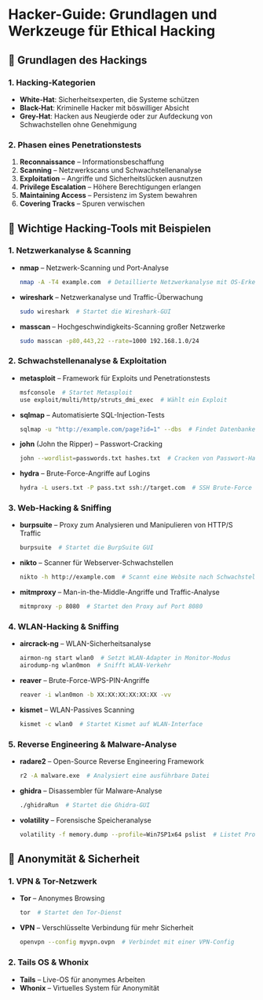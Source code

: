 # Hacker-Guide: Grundlagen und Werkzeuge für Ethical Hacking

## 🔹 Grundlagen des Hackings
### 1. Hacking-Kategorien
- **White-Hat**: Sicherheitsexperten, die Systeme schützen
- **Black-Hat**: Kriminelle Hacker mit böswilliger Absicht
- **Grey-Hat**: Hacken aus Neugierde oder zur Aufdeckung von Schwachstellen ohne Genehmigung

### 2. Phasen eines Penetrationstests
1. **Reconnaissance** – Informationsbeschaffung
2. **Scanning** – Netzwerkscans und Schwachstellenanalyse
3. **Exploitation** – Angriffe und Sicherheitslücken ausnutzen
4. **Privilege Escalation** – Höhere Berechtigungen erlangen
5. **Maintaining Access** – Persistenz im System bewahren
6. **Covering Tracks** – Spuren verwischen

## 🔹 Wichtige Hacking-Tools mit Beispielen
### 1. Netzwerkanalyse & Scanning
- **nmap** – Netzwerk-Scanning und Port-Analyse
  ```bash
  nmap -A -T4 example.com  # Detaillierte Netzwerkanalyse mit OS-Erkennung
  ```
- **wireshark** – Netzwerkanalyse und Traffic-Überwachung
  ```bash
  sudo wireshark  # Startet die Wireshark-GUI
  ```
- **masscan** – Hochgeschwindigkeits-Scanning großer Netzwerke
  ```bash
  sudo masscan -p80,443,22 --rate=1000 192.168.1.0/24
  ```

### 2. Schwachstellenanalyse & Exploitation
- **metasploit** – Framework für Exploits und Penetrationstests
  ```bash
  msfconsole  # Startet Metasploit
  use exploit/multi/http/struts_dmi_exec  # Wählt ein Exploit
  ```
- **sqlmap** – Automatisierte SQL-Injection-Tests
  ```bash
  sqlmap -u "http://example.com/page?id=1" --dbs  # Findet Datenbanken
  ```
- **john** (John the Ripper) – Passwort-Cracking
  ```bash
  john --wordlist=passwords.txt hashes.txt  # Cracken von Passwort-Hashes
  ```
- **hydra** – Brute-Force-Angriffe auf Logins
  ```bash
  hydra -L users.txt -P pass.txt ssh://target.com  # SSH Brute-Force
  ```

### 3. Web-Hacking & Sniffing
- **burpsuite** – Proxy zum Analysieren und Manipulieren von HTTP/S Traffic
  ```bash
  burpsuite  # Startet die BurpSuite GUI
  ```
- **nikto** – Scanner für Webserver-Schwachstellen
  ```bash
  nikto -h http://example.com  # Scannt eine Website nach Schwachstellen
  ```
- **mitmproxy** – Man-in-the-Middle-Angriffe und Traffic-Analyse
  ```bash
  mitmproxy -p 8080  # Startet den Proxy auf Port 8080
  ```

### 4. WLAN-Hacking & Sniffing
- **aircrack-ng** – WLAN-Sicherheitsanalyse
  ```bash
  airmon-ng start wlan0  # Setzt WLAN-Adapter in Monitor-Modus
  airodump-ng wlan0mon  # Snifft WLAN-Verkehr
  ```
- **reaver** – Brute-Force-WPS-PIN-Angriffe
  ```bash
  reaver -i wlan0mon -b XX:XX:XX:XX:XX:XX -vv
  ```
- **kismet** – WLAN-Passives Scanning
  ```bash
  kismet -c wlan0  # Startet Kismet auf WLAN-Interface
  ```

### 5. Reverse Engineering & Malware-Analyse
- **radare2** – Open-Source Reverse Engineering Framework
  ```bash
  r2 -A malware.exe  # Analysiert eine ausführbare Datei
  ```
- **ghidra** – Disassembler für Malware-Analyse
  ```bash
  ./ghidraRun  # Startet die Ghidra-GUI
  ```
- **volatility** – Forensische Speicheranalyse
  ```bash
  volatility -f memory.dump --profile=Win7SP1x64 pslist  # Listet Prozesse aus Speicherabbild
  ```

## 🔹 Anonymität & Sicherheit
### 1. VPN & Tor-Netzwerk
- **Tor** – Anonymes Browsing
  ```bash
  tor  # Startet den Tor-Dienst
  ```
- **VPN** – Verschlüsselte Verbindung für mehr Sicherheit
  ```bash
  openvpn --config myvpn.ovpn  # Verbindet mit einer VPN-Config
  ```

### 2. Tails OS & Whonix
- **Tails** – Live-OS für anonymes Arbeiten
- **Whonix** – Virtuelles System für Anonymität

